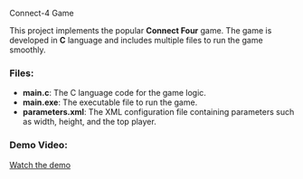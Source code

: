 Connect-4 Game

This project implements the popular **Connect Four** game. The game is developed in **C** language and includes multiple files to run the game smoothly.

### Files:
- **main.c**: The C language code for the game logic.
- **main.exe**: The executable file to run the game.
- **parameters.xml**: The XML configuration file containing parameters such as width, height, and the top player.

### Demo Video:
[Watch the demo](https://drive.google.com/drive/folders/1ROUL7hbz6P6fkFX3q3stheTJHB8dhuA1?usp=sharing)
